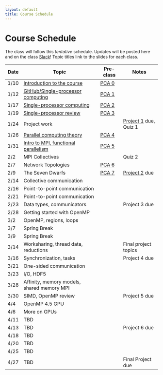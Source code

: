 ```yaml
---
layout: default
title: Course Schedule
---
```


# Course Schedule

The class will follow this _tentative_ schedule. Updates will be posted here and on the class [Slack](http://cmse-822.slack.com)!
Topic titles link to the slides for each class.

Date  | Topic                      | Pre-class |  Notes
------|----------------------------|-----------|------
1/10   | [Introduction to the course](assets/Lecture0.pdf) | [PCA 0](assignments/pca0.md) |  
1/12   | [GitHub/Single-processor computing](assets/Lecture1.pdf) | [PCA 1](assignments/pca1.md)  |
1/17  | [Single-processor computing](assets/Lecture2.pdf) | [PCA 2](assignments/pca2.md) | 
1/19  | [Single-processor review](assets/Lecture3.pdf) | [PCA 3](assignments/pca3.md) |  
1/24  | Project work  |  | [Project 1](assignments/proj1.md) due, Quiz 1
1/26  | [Parallel computing theory](assets/Lecture4.pdf)       | [PCA 4](assignments/pca4.md) | 
1/31  | [Intro to MPI, functional parallelism](assets/Lecture5.pdf)  |   [PCA 5](assignments/pca5.md)
2/2  | MPI Collectives          |  | Quiz 2
2/7  | Network Topologies    | [PCA 6](assignments/pca6.md) | 
2/9  | The Seven Dwarfs | [PCA 7](assignments/pca7.md) | [Project 2](assignments/proj2.md) due
2/14  | Collective communication |  | 
2/16 | Point-to-point communication | | 
2/21 | Point-to-point communication |  | 
2/23 | Data types, communicators    |  | Project 3 due  
2/28 | Getting started with OpenMP  |  |
3/2 | OpenMP, regions, loops | | 
3/7 | Spring Break  | | |
3/9 | Spring Break  | | |
3/14 | Worksharing, thread data, reductions |  | Final project topics
3/16  | Synchronization, tasks |   | Project 4 due
3/21  | One-sided communication |  |
3/23 | I/O, HDF5 |  |
3/28 | Affinity, memory models, shared memory MPI | | 
3/30 | SIMD, OpenMP review   | | Project 5 due
4/4 | OpenMP 4.5 GPU   | | 
4/6 | More on GPUs | |  
4/11 | TBD    | | 
4/13  | TBD        |  | Project 6 due
4/18  | TBD       | | 
4/20 | TBD          | | 
4/25 | TBD | | 
4/27 | TBD | |  Final Project due 
